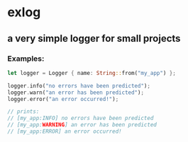 # exlog
## a very simple logger for small projects

### Examples:
```rs
let logger = Logger { name: String::from("my_app") };

logger.info("no errors have been predicted");
logger.warn("an error has been predicted");
logger.error("an error occurred!");

// prints:
// [my_app:INFO] no errors have been predicted
// [my_app:WARNING] an error has been predicted
// [my_app:ERROR] an error occurred!
```
